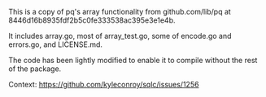 This is a copy of pq's array functionality from github.com/lib/pq at 8446d16b8935fdf2b5c0fe333538ac395e3e1e4b.

It includes array.go, most of array_test.go, some of encode.go and errors.go, and LICENSE.md.

The code has been lightly modified to enable it to compile without the rest of the package.

Context: https://github.com/kyleconroy/sqlc/issues/1256
